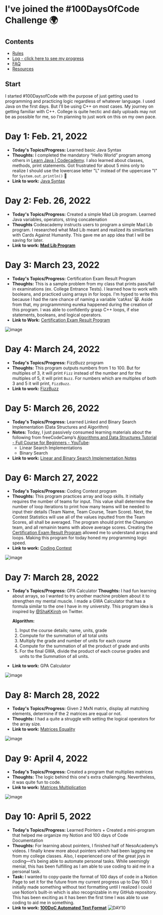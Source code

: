 # I've joined the #100DaysOfCode Challenge 🌍

## Contents

* [Rules](rules.md)
* [Log - click here to see my progress](log.md)
* [FAQ](FAQ.md)
* [Resources](resources.md)

## Start
I started #100DaysofCode with the purpose of just getting used to programming and practicing logic regardless of whatever language. I used Java on the first days. But I’ll be using C++ on most cases. My journey on getting familiar with C++. College is quite hectic and daily uploads may not be as possible for me, so I’m planning to just work on this on my own pace. 

# **Day 1: Feb. 21, 2022**

- **Today's Topics/Progress:** Learned basic Java Syntax
- **Thoughts:** I completed the mandatory “Hello World” program among others in [Learn Java | Codecademy](https://www.codecademy.com/learn/learn-java). I also learned about classes, methods, print statements. Got frustrated for about 5 mins only to realize I should use the lowercase letter "L" instead of the uppercase "I" for `System.out.println()` 🤣
- **Link to work:** [Java Syntax](https://github.com/kamriesan/100-days-of-code/blob/master/projects/Day%2001%20-%20Java%20Syntax/practice.java)

# **Day 2: Feb. 26, 2022**

- **Today's Topics/Progress:** Created a simple Mad Lib program. Learned Java variables, operators, string concatenation
- **Thoughts** Codeacademy instructs users to program a simple Mad Lib program. I researched what Mad Lib meant and realized its similarities with Cards Against Humanity. This gave me an app idea that I will be saving for later.
- **Link to work: [Mad Lib Program](https://github.com/kamriesan/100-days-of-code/blob/master/projects/Day%2002%20-%20MadLib%20Cards%20Against%20Humanity/main.java)**

# **Day 3: March 23, 2022**

- **Today's Topics/Progress:** Certification Exam Result Program
- **Thoughts:** This is a sample problem from my class that prints pass/fail in examinations (ex. College Entrance Tests). I learned how to work with booleans, and practiced using arrays in for loops. I'm hyped to write this because I had the rare chance of naming a variable 'catAss' 😸. Aside from that, my programmming eureka happened during the creation of this program. I was able to confidently grasp C++ loops, if else statements, booleans, and logical operators. 
- **Link to Work:** [Certification Exam Result Program](https://github.com/kamriesan/100-days-of-code/blob/master/projects/Day%2003%20-%20Certification%20Exam%20Result/Certification.cpp)
 
![image](https://user-images.githubusercontent.com/90206481/161630739-24d865e5-8ed9-445f-87a5-5d841516a5da.png)


# **Day 4: March 24, 2022**

- **Today's Topics/Progress:** FizzBuzz program
- **Thoughts:** This program outputs numbers from 1 to 100. But for multiples of 3, it will print `Fizz` instead of the number and for the multiples of 5, it will print `Buzz`. For numbers which are multiples of both 3 and 5 it will print, `FizzBuzz`.
- **Link to work:** [FizzBuzz](https://github.com/kamriesan/100-days-of-code/tree/master/projects/Day%2004%20-%20FizzBuzz)

# **Day 5: March 26, 2022**

- **Today's Topics/Progress:** Learned Linked and Binary Search Implementation (Data Structures and Algorithm)
- **Notes:** Today, I just passively consumed learning materials about the following from freeCodeCamp’s [Algorithms and Data Structures Tutorial - Full Course for Beginners - YouTube](https://www.youtube.com/watch?v=8hly31xKli0&t=2246s&ab_channel=freeCodeCamp.org):
    - Linear Search Implementations
    - Binary Search
- **Link to work:** [Linear and Binary Search Implementation Notes](https://github.com/kamriesan/100-days-of-code/blob/master/projects/Day%2005%20-%20Linear%20and%20Binary%20Search%20Implementation%20Notes%20(DSA)/(DSA)%20Linear%20and%20Binary%20Search%20Implementation%20Notes.md)

# **Day 6: March 27, 2022**

- **Today's Topics/Progress:** Coding Contest program
- **Thoughts:** This program practices array and loop skills. It initially requires the number of teams for input. This value shall determine the number of loop iterations to print how many teams will be needed to input their details (Team Name, Team Course, Team Score). Next, the Contest Statistics will use all of the values inputted from the Team Scores, all shall be averaged. The program should print the Champion team, and all remainin teams with above average scores. Creating the [Certification Exam Result Program](https://github.com/kamriesan/100-Days-of-Code-Challenge/tree/main/Day%2003%20-%20Certification%20Exam%20Result) allowed me to understand arrays and loops. Making this program for today honed my programming logic speed. 
- **Link to work:** [Coding Contest](https://github.com/kamriesan/100-days-of-code/blob/master/projects/Day%2006%20-%20Coding%20Contest/CodingContest.cpp)
 
 ![image](https://user-images.githubusercontent.com/90206481/161630860-690ab88e-a972-475e-a66d-7ab47011a290.png)


# **Day 7: March 28, 2022**

- **Today's Topics/Progress:** GPA Calculator
 **Thoughts:** I had fun learning about arrays, so I wanted to try another machine problem about it to strengthen my mental muscle. I made a GWA Calculator that has a formula similar to the one I have in my university. This program idea is inspired by [@ShaKKiroh](https://twitter.com/ShaKKiroh) on Twitter.
    
    **Algorithm:**
    
    1. Input the course details; name, units, grade
    2. Compute for the summation of all total units
    3. Multiply the grade and number of units for each course
    4. Compute for the summation of all the product of grade and units
    5. For the final GWA, divide the product of each course grades and units to the Summation of all units.
- **Link to work:** GPA Calculator

![image](https://user-images.githubusercontent.com/90206481/161630941-172b5e45-d0a7-45ee-937e-fca6985fcac1.png)

# **Day 8: March 28, 2022**

- **Today's Topics/Progress:** Given 2 MxN matrix, display all matching elements, determine if the 2 matrices are equal or not.
- **Thoughts:** I had a quite a struggle with setting the logical operators for the array size.
- **Link to work:** [Matrices Equality](https://github.com/kamriesan/100-days-of-code/blob/master/projects/Day%2008%20-%20Matrices%20Equality/Matrices%20Equality.cpp)

![image](https://user-images.githubusercontent.com/90206481/161631145-62bdf497-e286-4a4e-9e1a-30c940ea4b09.png)

# Day 9: April 4, 2022

- **Today's Topics/Progress:** Created a program that multiplies matrices
- **Thoughts:** The logic behind this one's extra challenging. Nevertheless, it was quite fun to code.
- **Link to work:** [Matrices Multiplication](https://github.com/kamriesan/100-days-of-code/blob/master/projects/Day%2009%20-%20Matrices%20Multiplication/C%20Program%20for%20Matrix%20Multiplication.c)

![image](https://user-images.githubusercontent.com/90206481/161631238-98f7b8f5-968f-4894-9084-8d428257c8e0.png)

# Day 10: April 5, 2022

- **Today's Topics/Progress:** Learned Pointers + Created a mini-program that helped me organize my Notion and 100 days of Code Documentation
- **Thoughts:** For learning about pointers, I finished half of NesoAcademy’s videos. I finally knew more about pointers which had been lagging me from my college classes. Also, I experienced one of the great joys in coding—it’s being able to automate personal tasks. While seemingly menial, this has been fulfilling as I am able to use coding to aid me in a personal task.
- **Task:** I wanted to copy-paste the format of 100 days of code in a Notion Page to set it for the future from my current progress up to Day 100. I initially made something without  text formatting until I realized I could use Notion’s built-in which is also recognizable in my GitHub repository. This has been exciting as it has been the first time I was able to use coding to aid me in something.
- **Link to work: [100DoC Automated Text Format](https://github.com/kamriesan/100-days-of-code/blob/master/projects/Day%2010%20-%20100DOC%20Automated%20Format/100%20days%20of%20Code%20Automated%20Format.cpp)**
![DAY10](https://user-images.githubusercontent.com/90206481/161631442-5c7979d1-18b8-4cad-89a9-11026034186c.gif)


